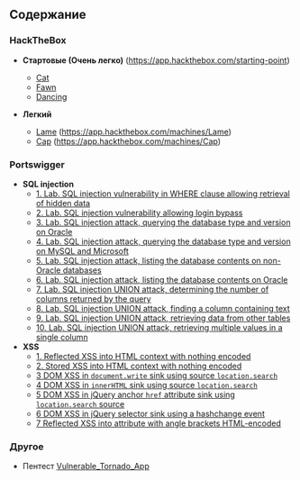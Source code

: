 ## Содержание

### HackTheBox

- **Стартовые (Очень легко)** (https://app.hackthebox.com/starting-point)
	- [Cat](HTB/starting%20point/Cat.md) 
	- [Fawn](HTB/starting%20point/Fawn.md)
	- [Dancing](HTB/starting%20point/Dancing.md)


- **Легкий**
	- [Lame](HTB/easy/Lame.md) (https://app.hackthebox.com/machines/Lame)
	- [Cap](HTB/easy/Cap.md) (https://app.hackthebox.com/machines/Cap)

### Portswigger
- **SQL injection**
	- [1. Lab. SQL injection vulnerability in WHERE clause allowing retrieval of hidden data](portswigger/sqlInjection/1.%20Lab.%20SQL%20injection%20vulnerability%20in%20WHERE%20clause%20allowing%20retrieval%20of%20hidden%20data.md)
	- [2. Lab. SQL injection vulnerability allowing login bypass](portswigger/sqlInjection/2.%20Lab.%20SQL%20injection%20vulnerability%20allowing%20login%20bypass.md)
	- [3. Lab. SQL injection attack, querying the database type and version on Oracle](portswigger/sqlInjection/3.%20Lab.%20SQL%20injection%20attack,%20querying%20the%20database%20type%20and%20version%20on%20Oracle.md)
	- [4. Lab. SQL injection attack, querying the database type and version on MySQL and Microsoft](portswigger/sqlInjection/4.%20Lab.%20SQL%20injection%20attack,%20querying%20the%20database%20type%20and%20version%20on%20MySQL%20and%20Microsoft.md)
	- [5. Lab. SQL injection attack, listing the database contents on non-Oracle databases](portswigger/sqlInjection/5.%20Lab.%20SQL%20injection%20attack,%20listing%20the%20database%20contents%20on%20non-Oracle%20databases.md)
	- [6. Lab. SQL injection attack, listing the database contents on Oracle](portswigger/sqlInjection/6.%20Lab.%20SQL%20injection%20attack,%20listing%20the%20database%20contents%20on%20Oracle.md)
	- [7. Lab. SQL injection UNION attack, determining the number of columns returned by the query](portswigger/sqlInjection/7.%20Lab.%20SQL%20injection%20UNION%20attack,%20determining%20the%20number%20of%20columns%20returned%20by%20the%20query.md)
	- [8. Lab. SQL injection UNION attack, finding a column containing text](portswigger/sqlInjection/8.%20Lab.%20SQL%20injection%20UNION%20attack,%20finding%20a%20column%20containing%20text.md)
	- [9. Lab. SQL injection UNION attack, retrieving data from other tables](portswigger/sqlInjection/9.%20Lab.%20SQL%20injection%20UNION%20attack,%20retrieving%20data%20from%20other%20tables.md)
	- [10. Lab. SQL injection UNION attack, retrieving multiple values in a single column](portswigger/sqlInjection/10.%20Lab.%20SQL%20injection%20UNION%20attack,%20retrieving%20multiple%20values%20in%20a%20single%20column.md)
- **XSS**
	- [1. Reflected XSS into HTML context with nothing encoded](portswigger/XSS/1.%20Reflected%20XSS%20into%20HTML%20context%20with%20nothing%20encoded.md)
	- [2.  Stored XSS into HTML context with nothing encoded](portswigger/XSS/2.%20%20Stored%20XSS%20into%20HTML%20context%20with%20nothing%20encoded.md)
	- [3 DOM XSS in `document.write` sink using source `location.search`](portswigger/XSS/3%20DOM%20XSS%20in%20`document.write`%20sink%20using%20source%20`location.search`.md)
	- [4 DOM XSS in `innerHTML` sink using source `location.search`](portswigger/XSS/4%20DOM%20XSS%20in%20`innerHTML`%20sink%20using%20source%20`location.search`.md)
	- [5 DOM XSS in jQuery anchor `href` attribute sink using `location.search` source](portswigger/XSS/5%20DOM%20XSS%20in%20jQuery%20anchor%20`href`%20attribute%20sink%20using%20`location.search`%20source.md)
	- [6 DOM XSS in jQuery selector sink using a hashchange event](portswigger/XSS/6%20DOM%20XSS%20in%20jQuery%20selector%20sink%20using%20a%20hashchange%20event.md)
	- [7 Reflected XSS into attribute with angle brackets HTML-encoded](portswigger/XSS/7%20Reflected%20XSS%20into%20attribute%20with%20angle%20brackets%20HTML-encoded.md)
### Другое
 - Пентест [Vulnerable_Tornado_App](Другое/Vulnerable_Tornado_App/Vulnerable_Tornado_App.md)